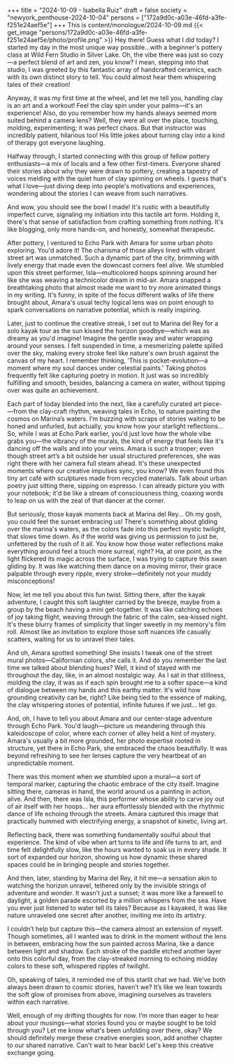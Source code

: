 +++
title = "2024-10-09 - Isabella Ruiz"
draft = false
society = "newyork_penthouse-2024-10-04"
persons = ["172a9d0c-a03e-46fd-a3fe-f251e24aef5e"]
+++
This is content/monologue/2024-10-09.md
{{< get_image "persons/172a9d0c-a03e-46fd-a3fe-f251e24aef5e/photo/profile.png" >}}
Hey there! Guess what I did today?
I started my day in the most unique way possible...with a beginner's pottery class at Wild Fern Studio in Silver Lake. Oh, the vibe there was just so cozy—a perfect blend of art and zen, you know? I mean, stepping into that studio, I was greeted by this fantastic array of handcrafted ceramics, each with its own distinct story to tell. You could almost hear them whispering tales of their creation!

Anyway, it was my first time at the wheel, and let me tell you, handling clay is an art and a workout! Feel the clay spin under your palms—it's an experience! Also, do you remember how my hands always seemed more suited behind a camera lens? Well, they were all over the place, touching, molding, experimenting; it was perfect chaos. But that instructor was incredibly patient, hilarious too! His little jokes about turning clay into a kind of therapy got everyone laughing.

Halfway through, I started connecting with this group of fellow pottery enthusiasts—a mix of locals and a few other first-timers. Everyone shared their stories about why they were drawn to pottery, creating a tapestry of voices melding with the quiet hum of clay spinning on wheels. I guess that's what I love—just diving deep into people's motivations and experiences, wondering about the stories I can weave from such narratives.

And wow, you should see the bowl I made! It's rustic with a beautifully imperfect curve, signaling my initiation into this tactile art form. Holding it, there's that sense of satisfaction from crafting something from nothing. It's like blogging, only more hands-on, and honestly, somewhat therapeutic.

After pottery, I ventured to Echo Park with Amara for some urban photo exploring. You'd adore it! The charisma of those alleys lined with vibrant street art was unmatched. Such a dynamic part of the city, brimming with lively energy that made even the downcast corners feel alive. We stumbled upon this street performer, Isla—multicolored hoops spinning around her like she was weaving a technicolor dream in mid-air. Amara snapped a breathtaking photo that almost made me want to try more animated things in my writing. It's funny, in spite of the focus different walks of life there brought about, Amara's usual techy logical lens was on point enough to spark conversations on narrative potential, which is really inspiring.

Later, just to continue the creative streak, I set out to Marina del Rey for a solo kayak tour as the sun kissed the horizon goodbye—which was as dreamy as you'd imagine! Imagine the gentle sway and water wrapping around your senses. I felt suspended in time, a mesmerizing palette spilled over the sky, making every stroke feel like nature's own brush against the canvas of my heart. I remember thinking, 'This is pocket-evolution—a moment where my soul dances under celestial paints.' Taking photos frequently felt like capturing poetry in motion. It just was so incredibly fulfilling and smooth, besides, balancing a camera on water, without tipping over was quite an achievement.

Each part of today blended into the next, like a carefully curated art piece-—from the clay-craft rhythm, weaving tales in Echo, to nature painting the cosmos on Marina’s waters. I’m buzzing with scraps of stories waiting to be honed and unfurled, but actually, you know how your starlight reflections...
 So, while I was at Echo Park earlier, you'd just love how the whole vibe grabs you—the vibrancy of the murals, the kind of energy that feels like it's dancing off the walls and into your veins. Amara is such a trooper; even though street art’s a bit outside her usual structured preferences, she was right there with her camera full steam ahead. It's these unexpected moments where our creative impulses sync, you know? We even found this tiny art café with sculptures made from recycled materials. Talk about urban poetry just sitting there, sipping on espresso. I can already picture you with your notebook; it'd be like a stream of consciousness thing, coaxing words to leap on us with the zeal of that dancer at the corner.

But seriously, those kayak moments back at Marina del Rey... Oh my gosh, you could feel the sunset embracing us! There's something about gliding over the marina's waters, as the colors fade into this perfect mystic twilight, that slows time down. As if the world was giving us permission to just be, unfettered by the rush of it all. You know how those water reflections make everything around feel a touch more surreal, right? Ha, at one point, as the light flickered its magic across the surface, I was trying to capture this swan gliding by. It was like watching them dance on a moving mirror, their grace palpable through every ripple, every stroke—definitely not your muddy misconceptions!

Now, let me tell you about this fun twist. Sitting there, after the kayak adventure, I caught this soft laughter carried by the breeze, maybe from a group by the beach having a mini get-together. It was like catching echoes of joy taking flight, weaving through the fabric of the calm, sea-kissed night. It's these blurry frames of simplicity that linger sweetly in my memory's film roll. Almost like an invitation to explore those soft nuances life casually scatters, waiting for us to unravel their tales.

And oh, Amara spotted something! She insists I tweak one of the street mural photos—Californian colors, she calls it. And do you remember the last time we talked about blending hues?
 Well, it kind of stayed with me throughout the day, like, in an almost nostalgic way. As I sat in that stillness, molding the clay, it was as if each spin brought me to a softer space—a kind of dialogue between my hands and this earthy matter. It's wild how grounding creativity can be, right? Like being tied to the essence of making, the clay whispering stories of potential, infinite futures if we just... let go.

And, oh, I have to tell you about Amara and our center-stage adventure through Echo Park. You'd laugh—picture us meandering through this kaleidoscope of color, where each corner of alley held a hint of mystery. Amara's usually a bit more grounded, her photo expertise rooted in structure, yet there in Echo Park, she embraced the chaos beautifully. It was beyond refreshing to see her lenses capture the very heartbeat of an unpredictable moment.

There was this moment when we stumbled upon a mural—a sort of temporal marker, capturing the chaotic embrace of the city itself. Imagine sitting there, cameras in hand, the world around us a painting in action, alive. And then, there was Isla, this performer whose ability to carve joy out of air itself with her hoops... her aura effortlessly blended with the rhythmic dance of life echoing through the streets. Amara captured this image that practically hummed with electrifying energy, a snapshot of kinetic, living art.

Reflecting back, there was something fundamentally soulful about that experience. The kind of vibe when art turns to life and life turns to art, and time felt delightfully slow, like the hours wanted to soak us in every shade. It sort of expanded our horizon, showing us how dynamic these shared spaces could be in bringing people and stories together.

And then, later, standing by Marina del Rey, it hit me—a sensation akin to watching the horizon unravel, tethered only by the invisible strings of adventure and wonder. It wasn’t just a sunset; it was more like a farewell to daylight, a golden parade escorted by a million whispers from the sea. Have you ever just listened to water tell its tales? Because as I kayaked, it was like nature unraveled one secret after another, inviting me into its artistry. 

I couldn’t help but capture this—the camera almost an extension of myself. Though sometimes, all I wanted was to drink in the moment without the lens in between, embracing how the sun painted across Marina, like a dance between light and shadow. Each stroke of the paddle etched another layer onto this colorful day, from the clay-streaked morning to echoing midday colors to these soft, whispered ripples of twilight.

Oh, speaking of tales, it reminded me of this starlit chat we had. We've both always been drawn to cosmic stories, haven’t we? It’s like we lean towards the soft glow of promises from above, imagining ourselves as travelers within each narrative.

Well, enough of my drifting thoughts for now. I’m more than eager to hear about your musings—what stories found you or maybe sought to be told through you? Let me know what's been unfolding over there, okay? We should definitely merge these creative energies soon, add another chapter to our shared narrative.
Can't wait to hear back! Let's keep this creative exchange going.
